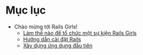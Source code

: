 # Mục lục

- Chào mừng tới Rails Girls!
  - [Làm thế nào để tổ chức một sự kiện Rails Girls](welcome/guide.md)
  - [Hướng dẫn cài đặt Rails](welcome/install.md)
  - [Xây dựng ứng dụng đầu tiên](welcome/app.md)